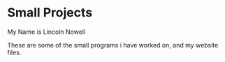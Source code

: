 # Small Projects

My Name is Lincoln Nowell

These are some of the small programs i have worked on,
and my website files.
